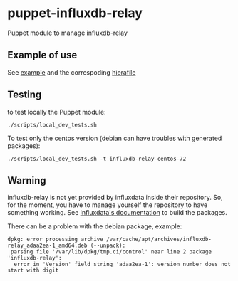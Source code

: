 # puppet-influxdb-relay #
Puppet module to manage influxdb-relay

## Example of use ##

See [example](examples/init.pp) and the correspoding [hierafile](hieradata/environment/vagrant.yaml)

## Testing ##
to test locally the Puppet module:

``` shell
./scripts/local_dev_tests.sh
```

To test only the centos version (debian can have troubles with generated packages):

``` shell
./scripts/local_dev_tests.sh -t influxdb-relay-centos-72
```

## Warning ##
influxdb-relay is not yet provided by influxdata inside their repository. So, for the moment, you have to manage yourself the repository to have something working. See [influxdata's documentation](https://github.com/influxdata/influxdb-relay) to build the packages.

There can be a problem with the debian package, example:
``` shell
dpkg: error processing archive /var/cache/apt/archives/influxdb-relay_adaa2ea-1_amd64.deb (--unpack):
 parsing file '/var/lib/dpkg/tmp.ci/control' near line 2 package 'influxdb-relay':
  error in 'Version' field string 'adaa2ea-1': version number does not start with digit
```

